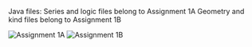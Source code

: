 Java files:
Series and logic files belong to Assignment 1A
Geometry and kind files belong to Assignment 1B

![Assignment 1A](https://user-images.githubusercontent.com/47990805/88716214-bd98fa00-d0ec-11ea-90a5-99ae91a94b54.png)
![Assignment 1B](https://user-images.githubusercontent.com/47990805/88718080-7102ee00-d0ef-11ea-8a8c-bdf363573862.png)
